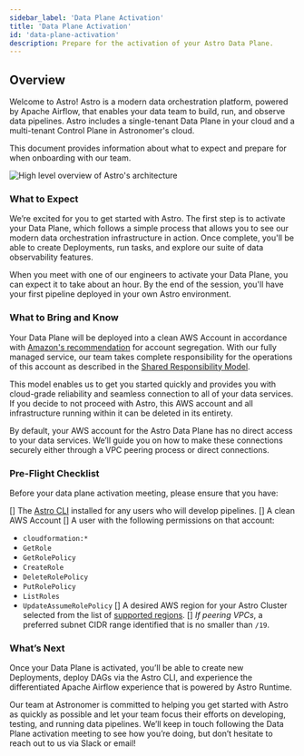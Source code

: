 ```yaml
---
sidebar_label: 'Data Plane Activation'
title: 'Data Plane Activation'
id: 'data-plane-activation'
description: Prepare for the activation of your Astro Data Plane.
---
```


## Overview

Welcome to Astro! Astro is a modern data orchestration platform, powered by Apache Airflow, that enables your data team to build, run, and observe data pipelines. Astro includes a single-tenant Data Plane in your cloud and a multi-tenant Control Plane in Astronomer's cloud.

This document provides information about what to expect and prepare for when onboarding with our team.

<div class="text--center">
  <img src="/img/docs/architecture-overview.png" alt="High level overview of Astro's architecture" />
</div>

### What to Expect

We’re excited for you to get started with Astro. The first step is to activate your Data Plane, which follows a simple process that allows you to see our modern data orchestration infrastructure in action. Once complete, you'll be able to create Deployments, run tasks, and explore our suite of data observability features.

When you meet with one of our engineers to activate your Data Plane, you can expect it to take about an hour. By the end of the session, you'll have your first pipeline deployed in your own Astro environment.

### What to Bring and Know

Your Data Plane will be deployed into a clean AWS Account in accordance with [Amazon's recommendation](https://docs.aws.amazon.com/whitepapers/latest/organizing-your-aws-environment/benefits-of-using-multiple-aws-accounts.html) for account segregation. With our fully managed service, our team takes complete responsibility for the operations of this account as described in the [Shared Responsibility Model](shared-responsibility-model.md).

This model enables us to get you started quickly and provides you with cloud-grade reliability and seamless connection to all of your data services.  If you decide to not proceed with Astro, this AWS account and all infrastructure running within it can be deleted in its entirety.

By default, your AWS account for the Astro Data Plane has no direct access to your data services. We’ll guide you on how to make these connections securely either through a VPC peering process or direct connections.

### Pre-Flight Checklist

Before your data plane activation meeting, please ensure that you have:

[] The [Astro CLI](install-cli.md) installed for any users who will develop pipelines.
[] A clean AWS Account
[] A user with the following permissions on that account:
   - `cloudformation:*`
   - `GetRole`
   - `GetRolePolicy`
   - `CreateRole`
   - `DeleteRolePolicy`
   - `PutRolePolicy`
   - `ListRoles`
   - `UpdateAssumeRolePolicy`
[] A desired AWS region for your Astro Cluster selected from the list of [supported regions](resource-reference-aws.md#aws-region).
[] _If peering VPCs_, a preferred subnet CIDR range identified that is no smaller than `/19`.

### What’s Next

Once your Data Plane is activated, you’ll be able to create new Deployments, deploy DAGs via the Astro CLI, and experience the differentiated Apache Airflow experience that is powered by Astro Runtime.

Our team at Astronomer is committed to helping you get started with Astro as quickly as possible and let your team focus their efforts on developing, testing, and running data pipelines. We’ll keep in touch following the Data Plane activation meeting to see how you’re doing, but don’t hesitate to reach out to us via Slack or email!
